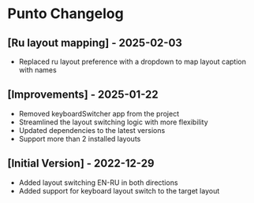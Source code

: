 # Punto Changelog

## [Ru layout mapping] - 2025-02-03

- Replaced ru layout preference with a dropdown to map layout caption with names

## [Improvements] - 2025-01-22

- Removed keyboardSwitcher app from the project
- Streamlined the layout switching logic with more flexibility
- Updated dependencies to the latest versions
- Support more than 2 installed layouts

## [Initial Version] - 2022-12-29

- Added layout switching EN-RU in both directions
- Added support for keyboard layout switch to the target layout
